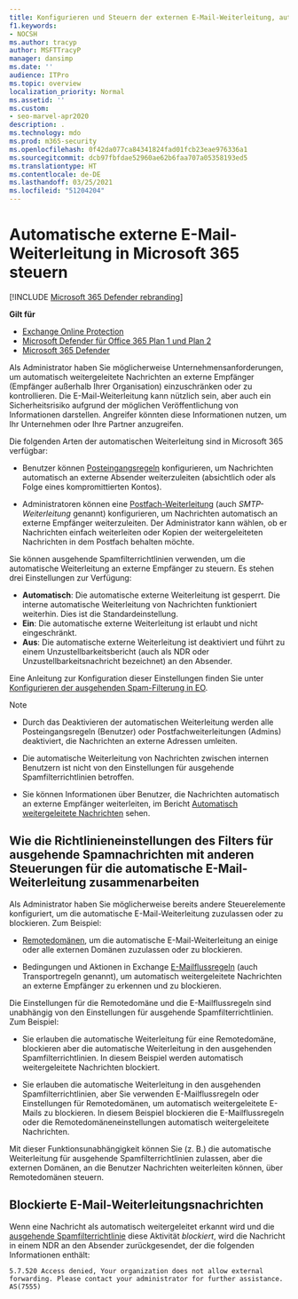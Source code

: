 ```yaml
---
title: Konfigurieren und Steuern der externen E-Mail-Weiterleitung, automatische Weiterleitung, 5.7.520 Zugriff verweigert, externe Weiterleitung deaktivieren, Ihr Administrator hat die externe Weiterleitung deaktiviert, ausgehende Antispamrichtlinie
f1.keywords:
- NOCSH
ms.author: tracyp
author: MSFTTracyP
manager: dansimp
ms.date: ''
audience: ITPro
ms.topic: overview
localization_priority: Normal
ms.assetid: ''
ms.custom:
- seo-marvel-apr2020
description: .
ms.technology: mdo
ms.prod: m365-security
ms.openlocfilehash: 0f42da077ca84341824fad01fcb23eae976336a1
ms.sourcegitcommit: dcb97fbfdae52960ae62b6faa707a05358193ed5
ms.translationtype: HT
ms.contentlocale: de-DE
ms.lasthandoff: 03/25/2021
ms.locfileid: "51204204"
---
```

# <a name="control-automatic-external-email-forwarding-in-microsoft-365"></a>Automatische externe E-Mail-Weiterleitung in Microsoft 365 steuern

[!INCLUDE [Microsoft 365 Defender rebranding](../includes/microsoft-defender-for-office.md)]

**Gilt für**
- [Exchange Online Protection](exchange-online-protection-overview.md)
- [Microsoft Defender für Office 365 Plan 1 und Plan 2](defender-for-office-365.md)
- [Microsoft 365 Defender](../defender/microsoft-365-defender.md)

Als Administrator haben Sie möglicherweise Unternehmensanforderungen, um automatisch weitergeleitete Nachrichten an externe Empfänger (Empfänger außerhalb Ihrer Organisation) einzuschränken oder zu kontrollieren. Die E-Mail-Weiterleitung kann nützlich sein, aber auch ein Sicherheitsrisiko aufgrund der möglichen Veröffentlichung von Informationen darstellen. Angreifer könnten diese Informationen nutzen, um Ihr Unternehmen oder Ihre Partner anzugreifen.


Die folgenden Arten der automatischen Weiterleitung sind in Microsoft 365 verfügbar:

- Benutzer können [Posteingangsregeln](https://support.microsoft.com/office/c24f5dea-9465-4df4-ad17-a50704d66c59) konfigurieren, um Nachrichten automatisch an externe Absender weiterzuleiten (absichtlich oder als Folge eines kompromittierten Kontos).

- Administratoren können eine [Postfach-Weiterleitung](/exchange/recipients-in-exchange-online/manage-user-mailboxes/configure-email-forwarding) (auch _SMTP-Weiterleitung_ genannt) konfigurieren, um Nachrichten automatisch an externe Empfänger weiterzuleiten. Der Administrator kann wählen, ob er Nachrichten einfach weiterleiten oder Kopien der weitergeleiteten Nachrichten in dem Postfach behalten möchte.

Sie können ausgehende Spamfilterrichtlinien verwenden, um die automatische Weiterleitung an externe Empfänger zu steuern. Es stehen drei Einstellungen zur Verfügung:

- **Automatisch**: Die automatische externe Weiterleitung ist gesperrt. Die interne automatische Weiterleitung von Nachrichten funktioniert weiterhin. Dies ist die Standardeinstellung.
- **Ein**: Die automatische externe Weiterleitung ist erlaubt und nicht eingeschränkt.
- **Aus**: Die automatische externe Weiterleitung ist deaktiviert und führt zu einem Unzustellbarkeitsbericht (auch als NDR oder Unzustellbarkeitsnachricht bezeichnet) an den Absender.

Eine Anleitung zur Konfiguration dieser Einstellungen finden Sie unter [Konfigurieren der ausgehenden Spam-Filterung in EO](configure-the-outbound-spam-policy.md).

> [!NOTE]
>
> - Durch das Deaktivieren der automatischen Weiterleitung werden alle Posteingangsregeln (Benutzer) oder Postfachweiterleitungen (Admins) deaktiviert, die Nachrichten an externe Adressen umleiten.
>
> - Die automatische Weiterleitung von Nachrichten zwischen internen Benutzern ist nicht von den Einstellungen für ausgehende Spamfilterrichtlinien betroffen.
>
> - Sie können Informationen über Benutzer, die Nachrichten automatisch an externe Empfänger weiterleiten, im Bericht [Automatisch weitergeleitete Nachrichten](mfi-auto-forwarded-messages-report.md) sehen.

## <a name="how-the-outbound-spam-filter-policy-settings-work-with-other-automatic-email-forwarding-controls"></a>Wie die Richtlinieneinstellungen des Filters für ausgehende Spamnachrichten mit anderen Steuerungen für die automatische E-Mail-Weiterleitung zusammenarbeiten

Als Administrator haben Sie möglicherweise bereits andere Steuerelemente konfiguriert, um die automatische E-Mail-Weiterleitung zuzulassen oder zu blockieren. Zum Beispiel:

- [Remotedomänen](/exchange/mail-flow-best-practices/remote-domains/remote-domains), um die automatische E-Mail-Weiterleitung an einige oder alle externen Domänen zuzulassen oder zu blockieren.

- Bedingungen und Aktionen in Exchange [E-Mailflussregeln](/exchange/security-and-compliance/mail-flow-rules/mail-flow-rules) (auch Transportregeln genannt), um automatisch weitergeleitete Nachrichten an externe Empfänger zu erkennen und zu blockieren.

Die Einstellungen für die Remotedomäne und die E-Mailflussregeln sind unabhängig von den Einstellungen für ausgehende Spamfilterrichtlinien. Zum Beispiel:

- Sie erlauben die automatische Weiterleitung für eine Remotedomäne, blockieren aber die automatische Weiterleitung in den ausgehenden Spamfilterrichtlinien. In diesem Beispiel werden automatisch weitergeleitete Nachrichten blockiert.

- Sie erlauben die automatische Weiterleitung in den ausgehenden Spamfilterrichtlinien, aber Sie verwenden E-Mailflussregeln oder Einstellungen für Remotedomänen, um automatisch weitergeleitete E-Mails zu blockieren. In diesem Beispiel blockieren die E-Mailflussregeln oder die Remotedomäneneinstellungen automatisch weitergeleitete Nachrichten.

Mit dieser Funktionsunabhängigkeit können Sie (z. B.) die automatische Weiterleitung für ausgehende Spamfilterrichtlinien zulassen, aber die externen Domänen, an die Benutzer Nachrichten weiterleiten können, über Remotedomänen steuern.

## <a name="blocked-email-forwarding-messages"></a>Blockierte E-Mail-Weiterleitungsnachrichten

Wenn eine Nachricht als automatisch weitergeleitet erkannt wird und die [ausgehende Spamfilterrichtlinie](configure-the-outbound-spam-policy.md) diese Aktivität *blockiert*, wird die Nachricht in einem NDR an den Absender zurückgesendet, der die folgenden Informationen enthält:

`5.7.520 Access denied, Your organization does not allow external forwarding. Please contact your administrator for further assistance. AS(7555)`